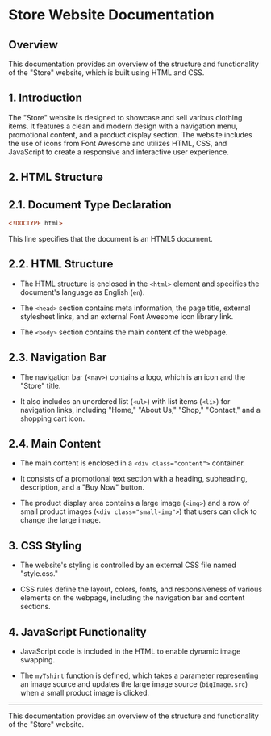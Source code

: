 # Store Website Documentation

## Overview

This documentation provides an overview of the structure and functionality of the "Store" website, which is built using HTML and CSS.



## 1. Introduction

The "Store" website is designed to showcase and sell various clothing items. It features a clean and modern design with a navigation menu, promotional content, and a product display section. The website includes the use of icons from Font Awesome and utilizes HTML, CSS, and JavaScript to create a responsive and interactive user experience.

## 2. HTML Structure

## 2.1. Document Type Declaration

```html
<!DOCTYPE html>
```

This line specifies that the document is an HTML5 document.

## 2.2. HTML Structure

- The HTML structure is enclosed in the `<html>` element and specifies the document's language as English (`en`).

- The `<head>` section contains meta information, the page title, external stylesheet links, and an external Font Awesome icon library link.

- The `<body>` section contains the main content of the webpage.

## 2.3. Navigation Bar

- The navigation bar (`<nav>`) contains a logo, which is an icon and the "Store" title.

- It also includes an unordered list (`<ul>`) with list items (`<li>`) for navigation links, including "Home," "About Us," "Shop," "Contact," and a shopping cart icon.

## 2.4. Main Content

- The main content is enclosed in a `<div class="content">` container.

- It consists of a promotional text section with a heading, subheading, description, and a "Buy Now" button.

- The product display area contains a large image (`<img>`) and a row of small product images (`<div class="small-img">`) that users can click to change the large image.

## 3. CSS Styling

- The website's styling is controlled by an external CSS file named "style.css."

- CSS rules define the layout, colors, fonts, and responsiveness of various elements on the webpage, including the navigation bar and content sections.

## 4. JavaScript Functionality

- JavaScript code is included in the HTML to enable dynamic image swapping.

- The `myTshirt` function is defined, which takes a parameter representing an image source and updates the large image source (`bigImage.src`) when a small product image is clicked.

---
This documentation provides an overview of the structure and functionality of the "Store" website. 
